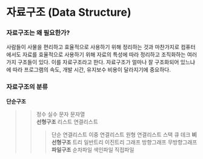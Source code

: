 # 자료구조 (Data Structure)

### 자료구조는 왜 필요한가?
사람들이 사물을 편리하고 효율적으로 사용하기 위해 정리하는 것과 마찬가지로 컴퓨터에서도 자료를 효율적으로 사용하기 위해 자료의 특성에 따라 정리하고 조직화하는 여러 가지 구조들이 있다. 이를 자료구조라고 한다.
자료구조가 얼마나 잘 구조화되어 있느냐에 따라 프로그램의 속도, 개발 시간, 유지보수 비용이 달라지기에 중요하다.

### 자료구조의 분류

**단순구조**
 >  > 정수
 >  > 실수
 >  > 문자
 >  > 문자열   
**선형구조**
 >  > 리스트
 >  > 연결리스트
 >  >   > 단순 연결리스트
 >  >   > 이중 연결리스트
 >  >   > 원형 연결리스트
 >  > 스택
 >  > 큐
 >  > 데크
**비선형구조**
 >  > 트리
 >  >   > 일반트리
 >  >   > 이진트리
 >  > 그래프
 >  >   > 방향그래프
 >  >   > 무방향그래프
**파일구조**
 >  > 순차파일
 >  > 색인파일
 >  > 직접파일
